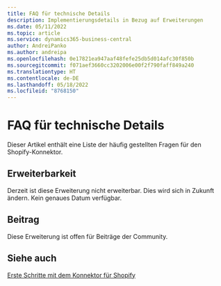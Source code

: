 ```yaml
---
title: FAQ für technische Details
description: Implementierungsdetails in Bezug auf Erweiterungen
ms.date: 05/11/2022
ms.topic: article
ms.service: dynamics365-business-central
author: AndreiPanko
ms.author: andreipa
ms.openlocfilehash: 0e17821ea947aaf48fefe25db5d014afc30f850b
ms.sourcegitcommit: f071aef3660cc3202006e00f2f790faff849a240
ms.translationtype: HT
ms.contentlocale: de-DE
ms.lasthandoff: 05/18/2022
ms.locfileid: "8768150"
---
```

# <a name="faq-for-technical-details"></a>FAQ für technische Details

Dieser Artikel enthält eine Liste der häufig gestellten Fragen für den Shopify-Konnektor.

## <a name="extensibility"></a>Erweiterbarkeit

Derzeit ist diese Erweiterung nicht erweiterbar.
Dies wird sich in Zukunft ändern. Kein genaues Datum verfügbar.

## <a name="contribution"></a>Beitrag

Diese Erweiterung ist offen für Beiträge der Community.

## <a name="see-also"></a>Siehe auch

[Erste Schritte mit dem Konnektor für Shopify](get-started.md)  
